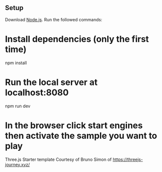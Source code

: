 
## Setup
Download [Node.js](https://nodejs.org/en/download/).
Run the followed commands:

# Install dependencies (only the first time)
npm install

# Run the local server at localhost:8080
npm run dev

# In the browser click start engines then activate the sample you want to play

Three.js Starter template Courtesy of Bruno Simon of https://threejs-journey.xyz/
